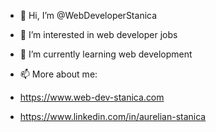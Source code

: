 - 👋 Hi, I’m @WebDeveloperStanica
- 👀 I’m interested in web developer jobs
- 🌱 I’m currently learning web development

- 📫 More about me: 
- https://www.web-dev-stanica.com
- https://www.linkedin.com/in/aurelian-stanica
